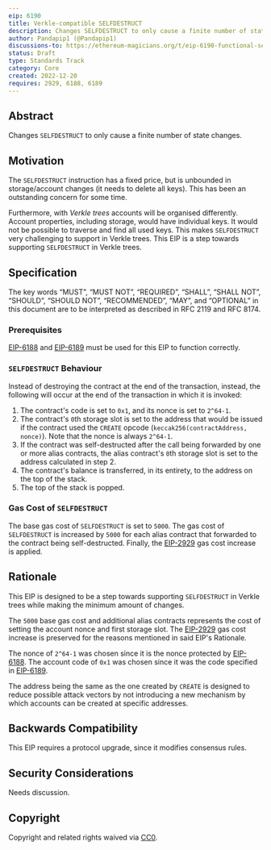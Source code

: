 ```yaml
---
eip: 6190
title: Verkle-compatible SELFDESTRUCT
description: Changes SELFDESTRUCT to only cause a finite number of state changes
author: Pandapip1 (@Pandapip1)
discussions-to: https://ethereum-magicians.org/t/eip-6190-functional-selfdestruct/12232
status: Draft
type: Standards Track
category: Core
created: 2022-12-20
requires: 2929, 6188, 6189
---
```


## Abstract

Changes `SELFDESTRUCT` to only cause a finite number of state changes.

## Motivation

The `SELFDESTRUCT` instruction has a fixed price, but is unbounded in storage/account changes (it needs to delete all keys). This has been an outstanding concern for some time.

Furthermore, with *Verkle trees* accounts will be organised differently. Account properties, including storage, would have individual keys. It would not be possible to traverse and find all used keys. This makes `SELFDESTRUCT` very challenging to support in Verkle trees. This EIP is a step towards supporting `SELFDESTRUCT` in Verkle trees.

## Specification

The key words “MUST”, “MUST NOT”, “REQUIRED”, “SHALL”, “SHALL NOT”, “SHOULD”, “SHOULD NOT”, “RECOMMENDED”, “MAY”, and “OPTIONAL” in this document are to be interpreted as described in RFC 2119 and RFC 8174.

### Prerequisites

[EIP-6188](./eip-6188.md) and [EIP-6189](./eip-6189.md) must be used for this EIP to function correctly.

### `SELFDESTRUCT` Behaviour

Instead of destroying the contract at the end of the transaction, instead, the following will occur at the end of the transaction in which it is invoked:

1. The contract's code is set to `0x1`, and its nonce is set to `2^64-1`.
2. The contract's `0`th storage slot is set to the address that would be issued if the contract used the `CREATE` opcode (`keccak256(contractAddress, nonce)`). Note that the nonce is always `2^64-1`.
3. If the contract was self-destructed after the call being forwarded by one or more alias contracts, the alias contract's `0`th storage slot is set to the address calculated in step 2.
4. The contract's balance is transferred, in its entirety, to the address on the top of the stack.
5. The top of the stack is popped.

### Gas Cost of `SELFDESTRUCT`

The base gas cost of `SELFDESTRUCT` is set to `5000`. The gas cost of `SELFDESTRUCT` is increased by `5000` for each alias contract that forwarded to the contract being self-destructed. Finally, the [EIP-2929](./eip-2929.md) gas cost increase is applied.

## Rationale

This EIP is designed to be a step towards supporting `SELFDESTRUCT` in Verkle trees while making the minimum amount of changes.

The `5000` base gas cost and additional alias contracts represents the cost of setting the account nonce and first storage slot. The [EIP-2929](./eip-2929.md) gas cost increase is preserved for the reasons mentioned in said EIP's Rationale.

The nonce of `2^64-1` was chosen since it is the nonce protected by [EIP-6188](./eip-6188.md). The account code of `0x1` was chosen since it was the code specified in [EIP-6189](./eip-6189.md).

The address being the same as the one created by `CREATE` is designed to reduce possible attack vectors by not introducing a new mechanism by which accounts can be created at specific addresses.

## Backwards Compatibility

This EIP requires a protocol upgrade, since it modifies consensus rules.

## Security Considerations

Needs discussion.

## Copyright

Copyright and related rights waived via [CC0](../LICENSE.md).
